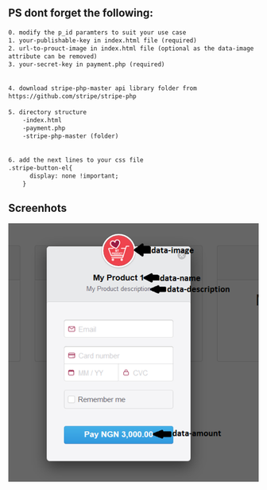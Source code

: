 ## PS dont forget the following:

	0. modify the p_id paramters to suit your use case
	1. your-publishable-key in index.html file (required)
	2. url-to-prouct-image in index.html file (optional as the data-image attribute can be removed)
	3. your-secret-key in payment.php (required)


	4. download stripe-php-master api library folder from https://github.com/stripe/stripe-php

	5. directory structure 
		-index.html
		-payment.php
		-stripe-php-master (folder)


	6. add the next lines to your css file
	.stripe-button-el{
          display: none !important;
        }

## Screenhots
![img1](/screenshot.PNG)

